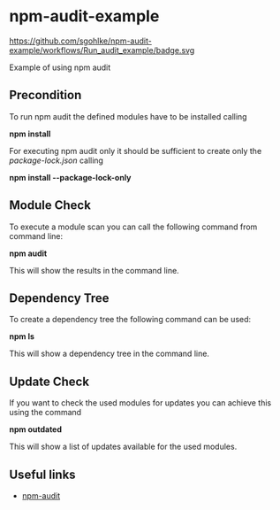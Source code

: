 # npm-audit-example
https://github.com/sgohlke/npm-audit-example/workflows/Run_audit_example/badge.svg


Example of using npm audit

## Precondition
To run npm audit the defined modules have to be installed calling

**npm install**
 
For executing npm audit only it should be sufficient to create only the *package-lock.json* calling

**npm install --package-lock-only**


## Module Check
To execute a module scan you can call the following command from command line:

**npm audit**

This will show the results in the command line.

## Dependency Tree
To create a dependency tree the following command can be used: 

**npm ls**
 
This will show a dependency tree in the command line.

## Update Check
If you want to check the used modules for updates you can achieve this using the command 

**npm outdated**

This will show a list of updates available for the used modules.

## Useful links
* [npm-audit](https://docs.npmjs.com/cli/audit)